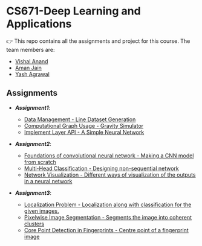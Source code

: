 # CS671-Deep Learning and Applications 
:point_right:  This repo contains all the assignments and project for this course. The team members are:
  -  [Vishal Anand](https://github.com/Vishal1541)
  -  [Aman Jain](https://github.com/amanjain25/)
  -  [Yash Agrawal](https://github.com/YashAgrawal0)

## Assignments

  -  _**Assignment1**_:
     -  [Data Management - Line Dataset Generation](https://github.com/Vishal1541/DeepLearning/tree/master/Assingment1/Task1_Images)
     -  [Computational Graph Usage - Gravity Simulator](https://github.com/Vishal1541/DeepLearning/tree/master/Assingment1/Task2_CompGraph)
     -  [Implement Layer API - A Simple Neural Network](https://github.com/Vishal1541/DeepLearning/tree/master/Assingment1/Task3_NN)


  -  _**Assignment2**_:
     -  [Foundations of convolutional neural network - Making a CNN model from scratch](https://github.com/Vishal1541/DeepLearning/tree/master/Assignment2/Task1_CNN)
     -  [Multi-Head Classification - Designing non-sequential network](https://github.com/Vishal1541/DeepLearning/tree/master/Assignment2/Task2_MultiHead)
     -  [Network Visualization - Different ways of visualization of the outputs in a neural network](https://github.com/Vishal1541/DeepLearning/tree/master/Assignment2/Task3_Visualization)

  -  _**Assignment3**_:
     -  [Localization Problem - Localization along with classification for the given images.](https://github.com/Vishal1541/DeepLearning/tree/master/Assignment3/Task1_Localization)
     -  [Pixelwise Image Segmentation - Segments the image into coherent clusters](https://github.com/Vishal1541/DeepLearning/tree/master/Assingment1/Task2_Segmentation)
     -  [Core Point Detection in Fingerprints - Centre point of a fingerprint image](https://github.com/Vishal1541/DeepLearning/tree/master/Assingment1/Task3_Fingerprint)
